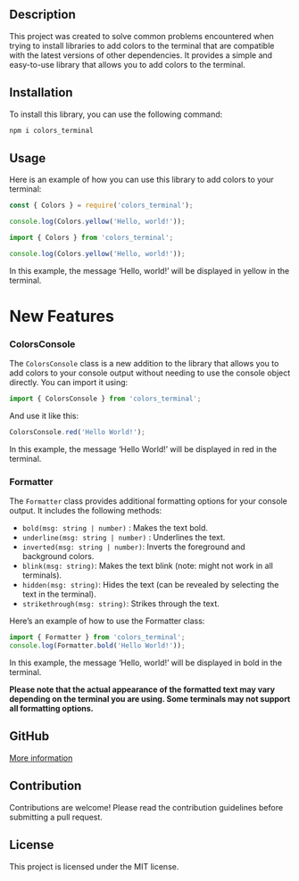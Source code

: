 ## Description

This project was created to solve common problems encountered when trying to install libraries to add colors to the terminal that are compatible with the latest versions of other dependencies. It provides a simple and easy-to-use library that allows you to add colors to the terminal.

## Installation

To install this library, you can use the following command:

```bash
npm i colors_terminal
```

## Usage

Here is an example of how you can use this library to add colors to your terminal:

```js
const { Colors } = require('colors_terminal');

console.log(Colors.yellow('Hello, world!'));
```

```ts
import { Colors } from 'colors_terminal';

console.log(Colors.yellow('Hello, world!'));
```

In this example, the message ‘Hello, world!’ will be displayed in yellow in the terminal.

# New Features

### ColorsConsole

The `ColorsConsole` class is a new addition to the library that allows you to add colors to your console output without needing to use the console object directly. You can import it using:

```js
import { ColorsConsole } from 'colors_terminal';
```

And use it like this:

```js
ColorsConsole.red('Hello World!');
```

In this example, the message ‘Hello World!’ will be displayed in red in the terminal.

### Formatter

The `Formatter` class provides additional formatting options for your console output. It includes the following methods:

- `bold(msg: string | number)` : Makes the text bold.
- `underline(msg: string | number)` : Underlines the text.
- `inverted(msg: string | number)`: Inverts the foreground and background colors.
- `blink(msg: string)`: Makes the text blink (note: might not work in all terminals).
- `hidden(msg: string)`: Hides the text (can be revealed by selecting the text in the terminal).
- `strikethrough(msg: string)`: Strikes through the text.

Here’s an example of how to use the Formatter class:

```ts
import { Formatter } from 'colors_terminal';
console.log(Formatter.bold('Hello World!'));
```

In this example, the message ‘Hello, world!’ will be displayed in bold in the terminal.

**Please note that the actual appearance of the formatted text may vary depending on the terminal you are using. Some terminals may not support all formatting options.**

## GitHub

[More information](https://github.com/Daniel-Roch/npm-cores)

## Contribution

Contributions are welcome! Please read the contribution guidelines before submitting a pull request.

## License

This project is licensed under the MIT license.
